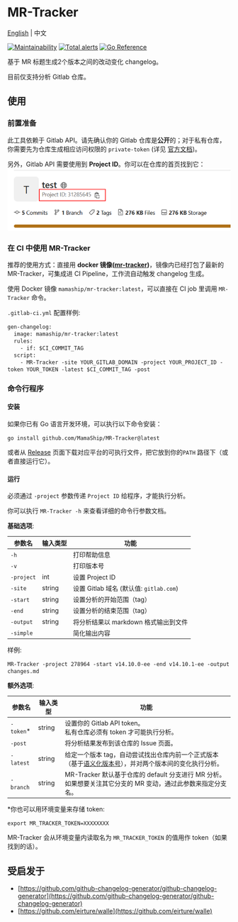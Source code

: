 # MR-Tracker

[English](README.md) | 中文

[![Maintainability](https://api.codeclimate.com/v1/badges/f28b966f3baf7ab66a9d/maintainability)](https://codeclimate.com/github/MamaShip/MR-Tracker/maintainability)
[![Total alerts](https://img.shields.io/lgtm/alerts/g/MamaShip/MR-Tracker.svg?logo=lgtm&logoWidth=18)](https://lgtm.com/projects/g/MamaShip/MR-Tracker/alerts/)
[![Go Reference](https://pkg.go.dev/badge/github.com/MamaShip/MR-Tracker.svg)](https://pkg.go.dev/github.com/MamaShip/MR-Tracker)

基于 MR 标题生成2个版本之间的改动变化 changelog。

目前仅支持分析 Gitlab 仓库。

## 使用

### 前置准备

此工具依赖于 Gitlab API。请先确认你的 Gitlab 仓库是**公开**的；对于私有仓库，你需要先为仓库生成相应访问权限的 `private-token` (详见 [官方文档](https://docs.gitlab.com/ee/user/project/settings/project_access_tokens.html))。

另外，Gitlab API 需要使用到 **Project ID**。你可以在仓库的首页找到它：
![where to find project ID](images/project_id.png)

### 在 CI 中使用 MR-Tracker

推荐的使用方式：直接用 **docker 镜像([mr-tracker](https://hub.docker.com/r/mamaship/mr-tracker))**，镜像内已经打包了最新的 MR-Tracker，可集成进 CI Pipeline，工作流自动触发 changelog 生成。

使用 Docker 镜像 `mamaship/mr-tracker:latest`，可以直接在 CI job 里调用 `MR-Tracker` 命令。

`.gitlab-ci.yml` 配置样例: 

```
gen-changelog:
  image: mamaship/mr-tracker:latest
  rules:
    - if: $CI_COMMIT_TAG
  script:
    - MR-Tracker -site YOUR_GITLAB_DOMAIN -project YOUR_PROJECT_ID -token YOUR_TOKEN -latest $CI_COMMIT_TAG -post
```

### 命令行程序

#### 安装

如果你已有 Go 语言开发环境，可以执行以下命令安装：

```
go install github.com/MamaShip/MR-Tracker@latest
```

或者从 [Release](https://github.com/MamaShip/MR-Tracker/releases) 页面下载对应平台的可执行文件，把它放到你的`PATH` 路径下（或者直接运行它）。

#### 运行

必须通过 `-project` 参数传递 `Project ID` 给程序，才能执行分析。

你可以执行 `MR-Tracker -h` 来查看详细的命令行参数文档。

**基础选项**:

| 参数名    | 输入类型 | 功能                                                |
| ---------- | ---------- | ---------------------------------------------------------- |
| `-h`       |            | 打印帮助信息                                            |
| `-v`       |            | 打印版本号                                              |
| `-project` | int        | 设置 Project ID                                        |
| `-site`    | string     | 设置 Gitlab 域名 (默认值: `gitlab.com`)                |
| `-start`   | string     | 设置分析的开始范围（tag）                              |
| `-end`     | string     | 设置分析的结束范围（tag）                                |
| `-output`  | string     | 将分析结果以 markdown 格式输出到文件 |
| `-simple`  |            | 简化输出内容 |

样例:

```
MR-Tracker -project 278964 -start v14.10.0-ee -end v14.10.1-ee -output changes.md
```

**额外选项**:

| 参数名    | 输入类型 | 功能                                                |
| ---------- | ---------- | ---------------------------------------------------------- |
| `-token`*   | string     | 设置你的 Gitlab API token。<br /> 私有仓库必须有 token 才可能执行分析。 |
| `-post`    |            | 将分析结果发布到该仓库的 Issue 页面。 |
| `-latest`    | string | 给定一个版本 tag，自动尝试找出仓库内前一个正式版本（基于[语义化版本号](https://semver.org/)），并对两个版本间的变化执行分析。 |
| `-branch`  | string     | MR-Tracker 默认基于仓库的 default 分支进行 MR 分析。 <br /> 如果想要关注其它分支的 MR 变动，通过此参数来指定分支名。 |

*你也可以用环境变量来存储 token:
```
export MR_TRACKER_TOKEN=XXXXXXXX
```
MR-Tracker 会从环境变量内读取名为 `MR_TRACKER_TOKEN` 的值用作 token（如果找到的话）。

## 受启发于

- [https://github.com/github-changelog-generator/github-changelog-generator](https://github.com/github-changelog-generator/github-changelog-generator)
- [https://github.com/eirture/walle](https://github.com/eirture/walle)
